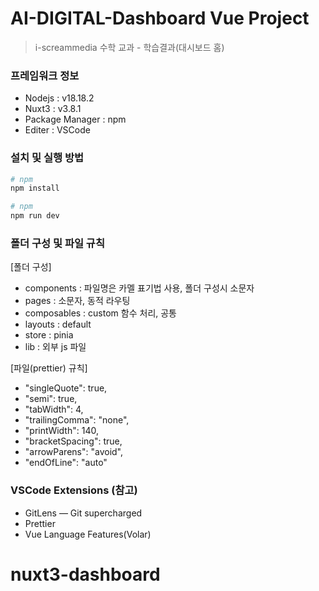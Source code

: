 # AI-DIGITAL-Dashboard Vue Project

> i-screammedia 수학 교과 - 학습결과(대시보드 홈)

### 프레임워크 정보

-   Nodejs : v18.18.2
-   Nuxt3 : v3.8.1
-   Package Manager : npm
-   Editer : VSCode

### 설치 및 실행 방법

```bash
# npm
npm install
```

```bash
# npm
npm run dev
```

### 폴더 구성 및 파일 규칙

[폴더 구성]

-   components : 파일명은 카멜 표기법 사용, 폴더 구성시 소문자
-   pages : 소문자, 동적 라우팅
-   composables : custom 함수 처리, 공통
-   layouts : default
-   store : pinia
-   lib : 외부 js 파일

[파일(prettier) 규칙]

-   "singleQuote": true,
-   "semi": true,
-   "tabWidth": 4,
-   "trailingComma": "none",
-   "printWidth": 140,
-   "bracketSpacing": true,
-   "arrowParens": "avoid",
-   "endOfLine": "auto"

### VSCode Extensions (참고)

-   GitLens — Git supercharged
-   Prettier
-   Vue Language Features(Volar)
# nuxt3-dashboard
